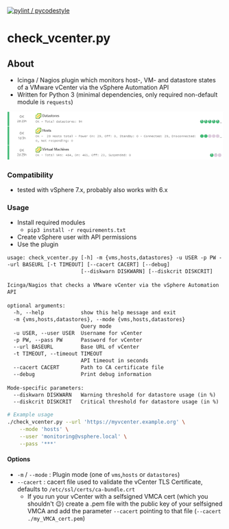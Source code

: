 [![pylint / pycodestyle](https://github.com/m-erhardt/check-vcenter/actions/workflows/linting.yml/badge.svg)](https://github.com/m-erhardt/check-vcenter/actions/workflows/linting.yml)

# check_vcenter.py

## About

* Icinga / Nagios plugin which monitors host-, VM- and datastore states of a VMware vCenter via the vSphere Automation API
* Written for Python 3 (minimal dependencies, only required non-default module is `requests`)

![Output of check_vcenter.py](check_vcenter.png?raw=true "Output of check_vcenter.py")

### Compatibility

* tested with vSphere 7.x, probably also works with 6.x

### Usage

* Install required modules 
  * `pip3 install -r requirements.txt`
* Create vSphere user with API permissions
* Use the plugin

```
usage: check_vcenter.py [-h] -m {vms,hosts,datastores} -u USER -p PW --url BASEURL [-t TIMEOUT] [--cacert CACERT] [--debug]
                        [--diskwarn DISKWARN] [--diskcrit DISKCRIT]

Icinga/Nagios that checks a VMware vCenter via the vSphere Automation API

optional arguments:
  -h, --help            show this help message and exit
  -m {vms,hosts,datastores}, --mode {vms,hosts,datastores}
                        Query mode
  -u USER, --user USER  Username for vCenter
  -p PW, --pass PW      Password for vCenter
  --url BASEURL         Base URL of vCenter
  -t TIMEOUT, --timeout TIMEOUT
                        API timeout in seconds
  --cacert CACERT       Path to CA certificate file
  --debug               Print debug information

Mode-specific parameters:
  --diskwarn DISKWARN   Warning threshold for datastore usage (in %)
  --diskcrit DISKCRIT   Critical threshold for datastore usage (in %)
```

```bash
# Example usage
./check_vcenter.py --url 'https://myvcenter.example.org' \
    --mode 'hosts' \
    --user 'monitoring@vsphere.local' \
    --pass '***'
```

#### Options

* `-m` / `--mode` : Plugin mode (one of `vms`,`hosts` or `datastores`)
* `--cacert` : cacert file used to validate the vCenter TLS Certificate, defaults to `/etc/ssl/certs/ca-bundle.crt` 
  * If you run your vCenter with a selfsigned VMCA cert (which you shouldn't 😉) create a .pem file with the public key of your selfsigned VMCA and add the parameter `--cacert` pointing to that file (`--cacert ./my_VMCA_cert.pem`)

